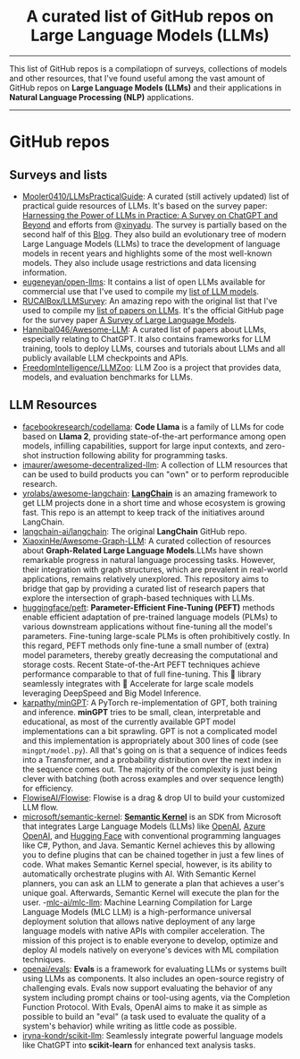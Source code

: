 <h1 align="center">A curated list of GitHub repos on Large Language Models (LLMs)</h1>

---

This list of GitHub repos is a compilatiopn of surveys, collections of models and other resources, that I've found useful among the vast amount of GitHub repos on __Large Language Models (LLMs)__ and their applications in __Natural Language Processing (NLP)__ applications.

---

# GitHub repos

## Surveys and lists

- [Mooler0410/LLMsPracticalGuide](https://github.com/Mooler0410/LLMsPracticalGuide): A curated (still actively updated) list of practical guide resources of LLMs. It's based on the survey paper: [Harnessing the Power of LLMs in Practice: A Survey on ChatGPT and Beyond](https://arxiv.org/abs/2304.13712) and efforts from @[xinyadu](https://github.com/xinyadu). The survey is partially based on the second half of this [Blog](https://jingfengyang.github.io/gpt). They also build an evolutionary tree of modern Large Language Models (LLMs) to trace the development of language models in recent years and highlights some of the most well-known models. They also include usage restrictions and data licensing information.
- [eugeneyan/open-llms](https://github.com/eugeneyan/open-llms): It contains a list of open LLMs available for commercial use that I've used to compile my [list of LLM models](LLM-models.md).
- [RUCAIBox/LLMSurvey](https://github.com/RUCAIBox/LLMSurvey): An amazing repo with the original list that I've used to compile my [list of papers on LLMs](LLM-papers.md). It's the official GitHub page for the survey paper [A Survey of Large Language Models](https://arxiv.org/abs/2303.18223).
- [Hannibal046/Awesome-LLM](https://github.com/Hannibal046/Awesome-LLM): A curated list of papers about LLMs, especially relating to ChatGPT. It also contains frameworks for LLM training, tools to deploy LLMs, courses and tutorials about LLMs and all publicly available LLM checkpoints and APIs.
- [FreedomIntelligence/LLMZoo](https://github.com/FreedomIntelligence/LLMZoo): LLM Zoo is a project that provides data, models, and evaluation benchmarks for LLMs.


## LLM Resources

- [facebookresearch/codellama](https://github.com/facebookresearch/codellama): __Code Llama__ is a family of LLMs for code based on __Llama 2__, providing state-of-the-art performance among open models, infilling capabilities, support for large input contexts, and zero-shot instruction following ability for programming tasks.
- [imaurer/awesome-decentralized-llm](https://github.com/imaurer/awesome-decentralized-llm): A collection of LLM resources that can be used to build products you can "own" or to perform reproducible research.
- [yrolabs/awesome-langchain](https://github.com/kyrolabs/awesome-langchain): __[LangChain](https://www.langchain.com/)__ is an amazing framework to get LLM projects done in a short time and whose ecosystem is growing fast. This repo is an attempt to keep track of the initiatives around LangChain.
- [langchain-ai/langchain](https://github.com/langchain-ai/langchain): The original __LangChain__ GitHub repo.
- [XiaoxinHe/Awesome-Graph-LLM](https://github.com/XiaoxinHe/Awesome-Graph-LLM): A curated collection of resources about __Graph-Related Large Language Models__.LLMs have shown remarkable progress in natural language processing tasks. However, their integration with graph structures, which are prevalent in real-world applications, remains relatively unexplored. This repository aims to bridge that gap by providing a curated list of research papers that explore the intersection of graph-based techniques with LLMs.
- [huggingface/peft](https://github.com/huggingface/peft): __Parameter-Efficient Fine-Tuning (PEFT)__ methods enable efficient adaptation of pre-trained language models (PLMs) to various downstream applications without fine-tuning all the model's parameters. Fine-tuning large-scale PLMs is often prohibitively costly. In this regard, PEFT methods only fine-tune a small number of (extra) model parameters, thereby greatly decreasing the computational and storage costs. Recent State-of-the-Art PEFT techniques achieve performance comparable to that of full fine-tuning. This 🤗 library seamlessly integrates with 🤗 Accelerate for large scale models leveraging DeepSpeed and Big Model Inference.
- [karpathy/minGPT](https://github.com/karpathy/minGPT): A PyTorch re-implementation of GPT, both training and inference. __minGPT__ tries to be small, clean, interpretable and educational, as most of the currently available GPT model implementations can a bit sprawling. GPT is not a complicated model and this implementation is appropriately about 300 lines of code (see ``mingpt/model.py``). All that's going on is that a sequence of indices feeds into a Transformer, and a probability distribution over the next index in the sequence comes out. The majority of the complexity is just being clever with batching (both across examples and over sequence length) for efficiency.
- [FlowiseAI/Flowise](https://github.com/FlowiseAI/Flowise): Flowise is a drag & drop UI to build your customized LLM flow.
- [microsoft/semantic-kernel](https://github.com/microsoft/semantic-kernel): __[Semantic Kernel](https://learn.microsoft.com/en-us/semantic-kernel/overview/)__ is an SDK from Microsoft that integrates Large Language Models (LLMs) like [OpenAI](https://platform.openai.com/docs/introduction), [Azure OpenAI](https://azure.microsoft.com/en-us/products/ai-services/openai-service), and [Hugging Face](https://huggingface.co/) with conventional programming languages like C#, Python, and Java. Semantic Kernel achieves this by allowing you to define plugins that can be chained together in just a few lines of code. What makes Semantic Kernel special, however, is its ability to automatically orchestrate plugins with AI. With Semantic Kernel planners, you can ask an LLM to generate a plan that achieves a user's unique goal. Afterwards, Semantic Kernel will execute the plan for the user.
-[mlc-ai/mlc-llm](https://github.com/mlc-ai/mlc-llm): Machine Learning Compilation for Large Language Models (MLC LLM) is a high-performance universal deployment solution that allows native deployment of any large language models with native APIs with compiler acceleration. The mission of this project is to enable everyone to develop, optimize and deploy AI models natively on everyone's devices with ML compilation techniques.
- [openai/evals](https://github.com/openai/evals): __Evals__ is a framework for evaluating LLMs or systems built using LLMs as components. It also includes an open-source registry of challenging evals. Evals now support evaluating the behavior of any system including prompt chains or tool-using agents, via the Completion Function Protocol. With Evals, OpenAI aims to make it as simple as possible to build an "eval" (a task used to evaluate the quality of a system's behavior) while writing as little code as possible.
- [iryna-kondr/scikit-llm](https://github.com/iryna-kondr/scikit-llm): Seamlessly integrate powerful language models like ChatGPT into __scikit-learn__ for enhanced text analysis tasks.

